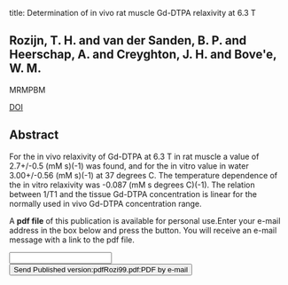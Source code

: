 title: Determination of in vivo rat muscle Gd-DTPA relaxivity at 6.3 T

## Rozijn, T. H. and van der Sanden, B. P. and Heerschap, A. and Creyghton, J. H. and Bove'e, W. M.
MRMPBM

<a href="https://doi.org/10.1007/BF02634594">DOI</a>

## Abstract
For the in vivo relaxivity of Gd-DTPA at 6.3 T in rat muscle a value of 2.7+/-0.5 (mM s)(-1) was found, and for the in vitro value in water 3.00+/-0.56 (mM s)(-1) at 37 degrees C. The temperature dependence of the in vitro relaxivity was -0.087 (mM s degrees C)(-1). The relation between 1/T1 and the tissue Gd-DTPA concentration is linear for the normally used in vivo Gd-DTPA concentration range.

A <b>pdf file</b> of this publication is available for personal use.Enter your e-mail address in the box below and press the button. You will receive an e-mail message with a link to the pdf file.
<form action="sender.php">  <input type="text" name="email">  <input type="submit" value="Send Published version:pdfRozi99.pdf:PDF by e-mail"></form>